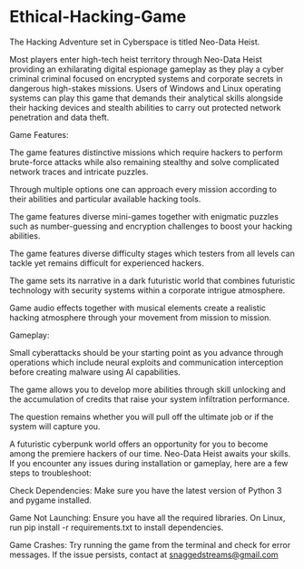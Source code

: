 # Ethical-Hacking-Game
The Hacking Adventure set in Cyberspace is titled Neo-Data Heist.

Most players enter high-tech heist territory through Neo-Data Heist providing an exhilarating digital espionage gameplay as they play a cyber criminal criminal focused on encrypted systems and corporate secrets in dangerous high-stakes missions. Users of Windows and Linux operating systems can play this game that demands their analytical skills alongside their hacking devices and stealth abilities to carry out protected network penetration and data theft.

Game Features:

The game features distinctive missions which require hackers to perform brute-force attacks while also remaining stealthy and solve complicated network traces and intricate puzzles.

Through multiple options one can approach every mission according to their abilities and particular available hacking tools.

The game features diverse mini-games together with enigmatic puzzles such as number-guessing and encryption challenges to boost your hacking abilities.

The game features diverse difficulty stages which testers from all levels can tackle yet remains difficult for experienced hackers.

The game sets its narrative in a dark futuristic world that combines futuristic technology with security systems within a corporate intrigue atmosphere.

Game audio effects together with musical elements create a realistic hacking atmosphere through your movement from mission to mission.

Gameplay:

Small cyberattacks should be your starting point as you advance through operations which include neural exploits and communication interception before creating malware using AI capabilities.

The game allows you to develop more abilities through skill unlocking and the accumulation of credits that raise your system infiltration performance.

The question remains whether you will pull off the ultimate job or if the system will capture you.

A futuristic cyberpunk world offers an opportunity for you to become among the premiere hackers of our time. Neo-Data Heist awaits your skills.
If you encounter any issues during installation or gameplay, here are a few steps to troubleshoot:

Check Dependencies: Make sure you have the latest version of Python 3 and pygame installed.

Game Not Launching: Ensure you have all the required libraries. On Linux, run pip install -r requirements.txt to install dependencies.

Game Crashes: Try running the game from the terminal and check for error messages.
If the issue persists, contact at snaggedstreams@gmail.com
